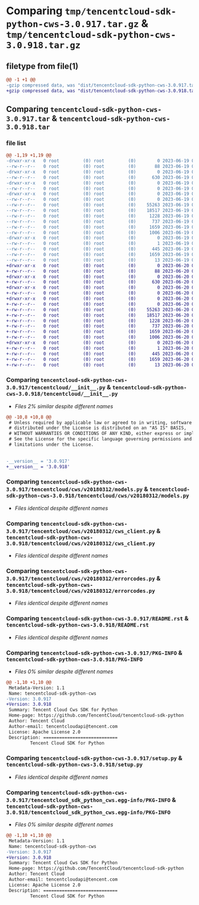 # Comparing `tmp/tencentcloud-sdk-python-cws-3.0.917.tar.gz` & `tmp/tencentcloud-sdk-python-cws-3.0.918.tar.gz`

## filetype from file(1)

```diff
@@ -1 +1 @@
-gzip compressed data, was "dist/tencentcloud-sdk-python-cws-3.0.917.tar", last modified: Mon Jun 19 00:23:02 2023, max compression
+gzip compressed data, was "dist/tencentcloud-sdk-python-cws-3.0.918.tar", last modified: Tue Jun 20 02:38:14 2023, max compression
```

## Comparing `tencentcloud-sdk-python-cws-3.0.917.tar` & `tencentcloud-sdk-python-cws-3.0.918.tar`

### file list

```diff
@@ -1,19 +1,19 @@
-drwxr-xr-x   0 root         (0) root         (0)        0 2023-06-19 00:23:02.000000 tencentcloud-sdk-python-cws-3.0.917/
--rw-r--r--   0 root         (0) root         (0)       88 2023-06-19 00:23:02.000000 tencentcloud-sdk-python-cws-3.0.917/setup.cfg
-drwxr-xr-x   0 root         (0) root         (0)        0 2023-06-19 00:23:02.000000 tencentcloud-sdk-python-cws-3.0.917/tencentcloud/
--rw-r--r--   0 root         (0) root         (0)      630 2023-06-19 00:23:02.000000 tencentcloud-sdk-python-cws-3.0.917/tencentcloud/__init__.py
-drwxr-xr-x   0 root         (0) root         (0)        0 2023-06-19 00:23:02.000000 tencentcloud-sdk-python-cws-3.0.917/tencentcloud/cws/
--rw-r--r--   0 root         (0) root         (0)        0 2023-06-19 00:23:02.000000 tencentcloud-sdk-python-cws-3.0.917/tencentcloud/cws/__init__.py
-drwxr-xr-x   0 root         (0) root         (0)        0 2023-06-19 00:23:02.000000 tencentcloud-sdk-python-cws-3.0.917/tencentcloud/cws/v20180312/
--rw-r--r--   0 root         (0) root         (0)        0 2023-06-19 00:23:02.000000 tencentcloud-sdk-python-cws-3.0.917/tencentcloud/cws/v20180312/__init__.py
--rw-r--r--   0 root         (0) root         (0)    55263 2023-06-19 00:23:02.000000 tencentcloud-sdk-python-cws-3.0.917/tencentcloud/cws/v20180312/models.py
--rw-r--r--   0 root         (0) root         (0)    18517 2023-06-19 00:23:02.000000 tencentcloud-sdk-python-cws-3.0.917/tencentcloud/cws/v20180312/cws_client.py
--rw-r--r--   0 root         (0) root         (0)     1228 2023-06-19 00:23:02.000000 tencentcloud-sdk-python-cws-3.0.917/tencentcloud/cws/v20180312/errorcodes.py
--rw-r--r--   0 root         (0) root         (0)      737 2023-06-19 00:23:02.000000 tencentcloud-sdk-python-cws-3.0.917/README.rst
--rw-r--r--   0 root         (0) root         (0)     1659 2023-06-19 00:23:02.000000 tencentcloud-sdk-python-cws-3.0.917/PKG-INFO
--rw-r--r--   0 root         (0) root         (0)     1006 2023-06-19 00:23:02.000000 tencentcloud-sdk-python-cws-3.0.917/setup.py
-drwxr-xr-x   0 root         (0) root         (0)        0 2023-06-19 00:23:02.000000 tencentcloud-sdk-python-cws-3.0.917/tencentcloud_sdk_python_cws.egg-info/
--rw-r--r--   0 root         (0) root         (0)        1 2023-06-19 00:23:02.000000 tencentcloud-sdk-python-cws-3.0.917/tencentcloud_sdk_python_cws.egg-info/dependency_links.txt
--rw-r--r--   0 root         (0) root         (0)      445 2023-06-19 00:23:02.000000 tencentcloud-sdk-python-cws-3.0.917/tencentcloud_sdk_python_cws.egg-info/SOURCES.txt
--rw-r--r--   0 root         (0) root         (0)     1659 2023-06-19 00:23:02.000000 tencentcloud-sdk-python-cws-3.0.917/tencentcloud_sdk_python_cws.egg-info/PKG-INFO
--rw-r--r--   0 root         (0) root         (0)       13 2023-06-19 00:23:02.000000 tencentcloud-sdk-python-cws-3.0.917/tencentcloud_sdk_python_cws.egg-info/top_level.txt
+drwxr-xr-x   0 root         (0) root         (0)        0 2023-06-20 02:38:14.000000 tencentcloud-sdk-python-cws-3.0.918/
+-rw-r--r--   0 root         (0) root         (0)       88 2023-06-20 02:38:14.000000 tencentcloud-sdk-python-cws-3.0.918/setup.cfg
+drwxr-xr-x   0 root         (0) root         (0)        0 2023-06-20 02:38:14.000000 tencentcloud-sdk-python-cws-3.0.918/tencentcloud/
+-rw-r--r--   0 root         (0) root         (0)      630 2023-06-20 02:38:14.000000 tencentcloud-sdk-python-cws-3.0.918/tencentcloud/__init__.py
+drwxr-xr-x   0 root         (0) root         (0)        0 2023-06-20 02:38:14.000000 tencentcloud-sdk-python-cws-3.0.918/tencentcloud/cws/
+-rw-r--r--   0 root         (0) root         (0)        0 2023-06-20 02:38:14.000000 tencentcloud-sdk-python-cws-3.0.918/tencentcloud/cws/__init__.py
+drwxr-xr-x   0 root         (0) root         (0)        0 2023-06-20 02:38:14.000000 tencentcloud-sdk-python-cws-3.0.918/tencentcloud/cws/v20180312/
+-rw-r--r--   0 root         (0) root         (0)        0 2023-06-20 02:38:14.000000 tencentcloud-sdk-python-cws-3.0.918/tencentcloud/cws/v20180312/__init__.py
+-rw-r--r--   0 root         (0) root         (0)    55263 2023-06-20 02:38:14.000000 tencentcloud-sdk-python-cws-3.0.918/tencentcloud/cws/v20180312/models.py
+-rw-r--r--   0 root         (0) root         (0)    18517 2023-06-20 02:38:14.000000 tencentcloud-sdk-python-cws-3.0.918/tencentcloud/cws/v20180312/cws_client.py
+-rw-r--r--   0 root         (0) root         (0)     1228 2023-06-20 02:38:14.000000 tencentcloud-sdk-python-cws-3.0.918/tencentcloud/cws/v20180312/errorcodes.py
+-rw-r--r--   0 root         (0) root         (0)      737 2023-06-20 02:38:14.000000 tencentcloud-sdk-python-cws-3.0.918/README.rst
+-rw-r--r--   0 root         (0) root         (0)     1659 2023-06-20 02:38:14.000000 tencentcloud-sdk-python-cws-3.0.918/PKG-INFO
+-rw-r--r--   0 root         (0) root         (0)     1006 2023-06-20 02:38:14.000000 tencentcloud-sdk-python-cws-3.0.918/setup.py
+drwxr-xr-x   0 root         (0) root         (0)        0 2023-06-20 02:38:14.000000 tencentcloud-sdk-python-cws-3.0.918/tencentcloud_sdk_python_cws.egg-info/
+-rw-r--r--   0 root         (0) root         (0)        1 2023-06-20 02:38:14.000000 tencentcloud-sdk-python-cws-3.0.918/tencentcloud_sdk_python_cws.egg-info/dependency_links.txt
+-rw-r--r--   0 root         (0) root         (0)      445 2023-06-20 02:38:14.000000 tencentcloud-sdk-python-cws-3.0.918/tencentcloud_sdk_python_cws.egg-info/SOURCES.txt
+-rw-r--r--   0 root         (0) root         (0)     1659 2023-06-20 02:38:14.000000 tencentcloud-sdk-python-cws-3.0.918/tencentcloud_sdk_python_cws.egg-info/PKG-INFO
+-rw-r--r--   0 root         (0) root         (0)       13 2023-06-20 02:38:14.000000 tencentcloud-sdk-python-cws-3.0.918/tencentcloud_sdk_python_cws.egg-info/top_level.txt
```

### Comparing `tencentcloud-sdk-python-cws-3.0.917/tencentcloud/__init__.py` & `tencentcloud-sdk-python-cws-3.0.918/tencentcloud/__init__.py`

 * *Files 2% similar despite different names*

```diff
@@ -10,8 +10,8 @@
 # Unless required by applicable law or agreed to in writing, software
 # distributed under the License is distributed on an "AS IS" BASIS,
 # WITHOUT WARRANTIES OR CONDITIONS OF ANY KIND, either express or implied.
 # See the License for the specific language governing permissions and
 # limitations under the License.
 
 
-__version__ = '3.0.917'
+__version__ = '3.0.918'
```

### Comparing `tencentcloud-sdk-python-cws-3.0.917/tencentcloud/cws/v20180312/models.py` & `tencentcloud-sdk-python-cws-3.0.918/tencentcloud/cws/v20180312/models.py`

 * *Files identical despite different names*

### Comparing `tencentcloud-sdk-python-cws-3.0.917/tencentcloud/cws/v20180312/cws_client.py` & `tencentcloud-sdk-python-cws-3.0.918/tencentcloud/cws/v20180312/cws_client.py`

 * *Files identical despite different names*

### Comparing `tencentcloud-sdk-python-cws-3.0.917/tencentcloud/cws/v20180312/errorcodes.py` & `tencentcloud-sdk-python-cws-3.0.918/tencentcloud/cws/v20180312/errorcodes.py`

 * *Files identical despite different names*

### Comparing `tencentcloud-sdk-python-cws-3.0.917/README.rst` & `tencentcloud-sdk-python-cws-3.0.918/README.rst`

 * *Files identical despite different names*

### Comparing `tencentcloud-sdk-python-cws-3.0.917/PKG-INFO` & `tencentcloud-sdk-python-cws-3.0.918/PKG-INFO`

 * *Files 0% similar despite different names*

```diff
@@ -1,10 +1,10 @@
 Metadata-Version: 1.1
 Name: tencentcloud-sdk-python-cws
-Version: 3.0.917
+Version: 3.0.918
 Summary: Tencent Cloud Cws SDK for Python
 Home-page: https://github.com/TencentCloud/tencentcloud-sdk-python
 Author: Tencent Cloud
 Author-email: tencentcloudapi@tencent.com
 License: Apache License 2.0
 Description: ============================
         Tencent Cloud SDK for Python
```

### Comparing `tencentcloud-sdk-python-cws-3.0.917/setup.py` & `tencentcloud-sdk-python-cws-3.0.918/setup.py`

 * *Files identical despite different names*

### Comparing `tencentcloud-sdk-python-cws-3.0.917/tencentcloud_sdk_python_cws.egg-info/PKG-INFO` & `tencentcloud-sdk-python-cws-3.0.918/tencentcloud_sdk_python_cws.egg-info/PKG-INFO`

 * *Files 0% similar despite different names*

```diff
@@ -1,10 +1,10 @@
 Metadata-Version: 1.1
 Name: tencentcloud-sdk-python-cws
-Version: 3.0.917
+Version: 3.0.918
 Summary: Tencent Cloud Cws SDK for Python
 Home-page: https://github.com/TencentCloud/tencentcloud-sdk-python
 Author: Tencent Cloud
 Author-email: tencentcloudapi@tencent.com
 License: Apache License 2.0
 Description: ============================
         Tencent Cloud SDK for Python
```

